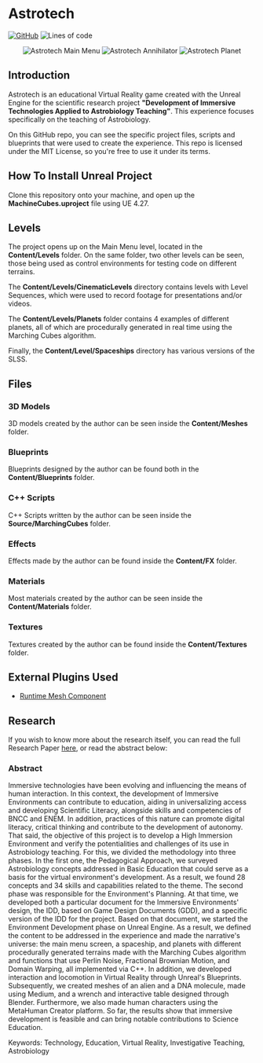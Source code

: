 # Astrotech
[![GitHub](https://img.shields.io/github/license/amorimhrh/Astrotech)](https://raw.githubusercontent.com/amorimhrh/Astrotech/master/LICENSE.md)
![Lines of code](https://img.shields.io/tokei/lines/github/amorimhrh/Astrotech)

<p align="center">
  <img src="https://github.com/amorimhrh/Astrotech/blob/dev/READMEImages/photo-a.gif?raw=true" alt="Astrotech Main Menu"/>
  <img src="https://github.com/amorimhrh/Astrotech/blob/dev/READMEImages/photo-b.gif?raw=true" alt="Astrotech Annihilator"/>
  <img src="https://github.com/amorimhrh/Astrotech/blob/dev/READMEImages/photo-c.gif?raw=true" alt="Astrotech Planet"/>
</p>

## Introduction

Astrotech is an educational Virtual Reality game created with the Unreal Engine for the scientific research project **"Development of Immersive Technologies Applied to Astrobiology Teaching"**. This experience focuses specifically on the teaching of Astrobiology.

On this GitHub repo, you can see the specific project files, scripts and blueprints that were used to create the experience. This repo is licensed under the MIT License, so you're free to use it under its terms.

## How To Install Unreal Project

Clone this repository onto your machine, and open up the **MachineCubes.uproject** file using UE 4.27.

## Levels

The project opens up on the Main Menu level, located in the **Content/Levels** folder. On the same folder, two other levels can be seen, those being used as control environments for testing code on different terrains.

The **Content/Levels/CinematicLevels** directory contains levels with Level Sequences, which were used to record footage for presentations and/or videos.

The **Content/Levels/Planets** folder contains 4 examples of different planets, all of which are procedurally generated in real time using the Marching Cubes algorithm.

Finally, the **Content/Level/Spaceships** directory has various versions of the SLSS.

## Files

### 3D Models

3D models created by the author can be seen inside the **Content/Meshes** folder. 

### Blueprints

Blueprints designed by the author can be found both in the **Content/Blueprints** folder.

### C++ Scripts

C++ Scripts written by the author can be seen inside the **Source/MarchingCubes** folder.

### Effects

Effects made by the author can be found inside the **Content/FX** folder.

### Materials

Most materials created by the author can be seen inside the **Content/Materials** folder.

### Textures

Textures created by the author can be found inside the **Content/Textures** folder.

## External Plugins Used

 * [Runtime Mesh Component](https://github.com/TriAxis-Games/RuntimeMeshComponent)

## Research

If you wish to know more about the research itself, you can read the full Research Paper [here](https://bit.ly/ditaat-lite), or read the abstract below:

### Abstract

Immersive technologies have been evolving and influencing the means of human interaction. In this context, the development of Immersive Environments can contribute to education, aiding in universalizing access and developing Scientific Literacy, alongside skills and competencies of BNCC and ENEM. In addition, practices of this nature can promote digital literacy, critical thinking and contribute to the development of autonomy. That said, the objective of this project is to develop a High Immersion Environment and verify the potentialities and challenges of its use in Astrobiology teaching. For this, we divided the methodology into three phases. In the first one, the Pedagogical Approach, we surveyed Astrobiology concepts addressed in Basic Education that could serve as a basis for the virtual environment's development. As a result, we found 28 concepts and 34 skills and capabilities related to the theme. The second phase was responsible for the Environment's Planning. At that time, we developed both a particular document for the Immersive Environments' design, the IDD, based on Game Design Documents (GDD), and a specific version of the IDD for the project. Based on that document, we started the Environment Development phase on Unreal Engine. As a result, we defined the content to be addressed in the experience and made the narrative's universe: the main menu screen, a spaceship, and planets with different procedurally generated terrains made with the Marching Cubes algorithm and functions that use Perlin Noise, Fractional Brownian Motion, and Domain Warping, all implemented via C++. In addition, we developed interaction and locomotion in Virtual Reality through Unreal's Blueprints. Subsequently, we created meshes of an alien and a DNA molecule, made using Medium, and a wrench and interactive table designed through Blender. Furthermore, we also made human characters using the MetaHuman Creator platform. So far, the results show that immersive development is feasible and can bring notable contributions to Science Education.

Keywords: Technology, Education, Virtual Reality, Investigative Teaching, Astrobiology